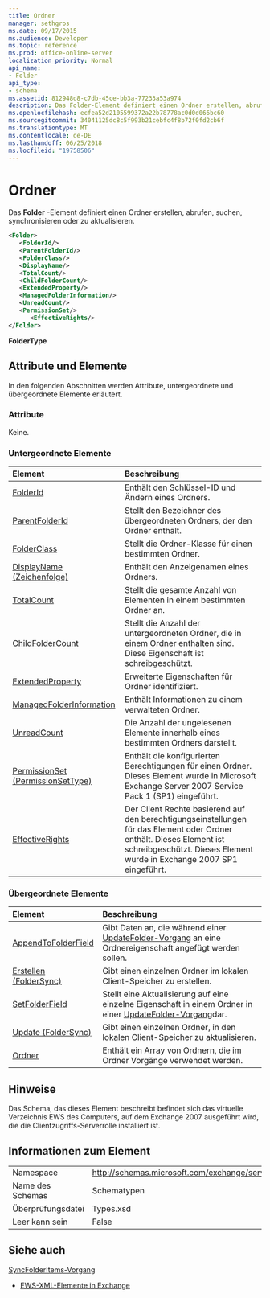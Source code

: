 ```yaml
---
title: Ordner
manager: sethgros
ms.date: 09/17/2015
ms.audience: Developer
ms.topic: reference
ms.prod: office-online-server
localization_priority: Normal
api_name:
- Folder
api_type:
- schema
ms.assetid: 812948d8-c7db-45ce-bb3a-77233a53a974
description: Das Folder-Element definiert einen Ordner erstellen, abrufen, suchen, synchronisieren oder zu aktualisieren.
ms.openlocfilehash: ecfea52d2105599372a22b78778ac0d0d066bc60
ms.sourcegitcommit: 34041125dc8c5f993b21cebfc4f8b72f0fd2cb6f
ms.translationtype: MT
ms.contentlocale: de-DE
ms.lasthandoff: 06/25/2018
ms.locfileid: "19758506"
---
```

# <a name="folder"></a>Ordner

Das **Folder** -Element definiert einen Ordner erstellen, abrufen, suchen, synchronisieren oder zu aktualisieren. 
  
```xml
<Folder>
   <FolderId/>
   <ParentFolderId/>
   <FolderClass/>
   <DisplayName/>
   <TotalCount/>
   <ChildFolderCount/>
   <ExtendedProperty/>
   <ManagedFolderInformation/>
   <UnreadCount/>
   <PermissionSet/>
      <EffectiveRights/>
</Folder>
```

 **FolderType**
## <a name="attributes-and-elements"></a>Attribute und Elemente

In den folgenden Abschnitten werden Attribute, untergeordnete und übergeordnete Elemente erläutert.
  
### <a name="attributes"></a>Attribute

Keine.
  
### <a name="child-elements"></a>Untergeordnete Elemente

|**Element**|**Beschreibung**|
|:-----|:-----|
|[FolderId](folderid.md) <br/> |Enthält den Schlüssel-ID und Ändern eines Ordners.  <br/> |
|[ParentFolderId](parentfolderid.md) <br/> |Stellt den Bezeichner des übergeordneten Ordners, der den Ordner enthält.  <br/> |
|[FolderClass](folderclass.md) <br/> |Stellt die Ordner-Klasse für einen bestimmten Ordner.  <br/> |
|[DisplayName (Zeichenfolge)](displayname-string.md) <br/> |Enthält den Anzeigenamen eines Ordners.  <br/> |
|[TotalCount](totalcount.md) <br/> |Stellt die gesamte Anzahl von Elementen in einem bestimmten Ordner an.  <br/> |
|[ChildFolderCount](childfoldercount.md) <br/> |Stellt die Anzahl der untergeordneten Ordner, die in einem Ordner enthalten sind. Diese Eigenschaft ist schreibgeschützt.  <br/> |
|[ExtendedProperty](extendedproperty.md) <br/> |Erweiterte Eigenschaften für Ordner identifiziert.  <br/> |
|[ManagedFolderInformation](managedfolderinformation.md) <br/> |Enthält Informationen zu einem verwalteten Ordner.  <br/> |
|[UnreadCount](unreadcount.md) <br/> |Die Anzahl der ungelesenen Elemente innerhalb eines bestimmten Ordners darstellt.  <br/> |
|[PermissionSet (PermissionSetType)](permissionset-permissionsettype.md) <br/> |Enthält die konfigurierten Berechtigungen für einen Ordner. Dieses Element wurde in Microsoft Exchange Server 2007 Service Pack 1 (SP1) eingeführt.  <br/> |
|[EffectiveRights](effectiverights.md) <br/> |Der Client Rechte basierend auf den berechtigungseinstellungen für das Element oder Ordner enthält. Dieses Element ist schreibgeschützt. Dieses Element wurde in Exchange 2007 SP1 eingeführt.  <br/> |
   
### <a name="parent-elements"></a>Übergeordnete Elemente

|**Element**|**Beschreibung**|
|:-----|:-----|
|[AppendToFolderField](appendtofolderfield.md) <br/> |Gibt Daten an, die während einer [UpdateFolder-Vorgang](updatefolder-operation.md) an eine Ordnereigenschaft angefügt werden sollen.  <br/> |
|[Erstellen (FolderSync)](create-foldersync.md) <br/> |Gibt einen einzelnen Ordner im lokalen Client-Speicher zu erstellen.  <br/> |
|[SetFolderField](setfolderfield.md) <br/> |Stellt eine Aktualisierung auf eine einzelne Eigenschaft in einem Ordner in einer [UpdateFolder-Vorgang](updatefolder-operation.md)dar.  <br/> |
|[Update (FolderSync)](update-foldersync.md) <br/> |Gibt einen einzelnen Ordner, in den lokalen Client-Speicher zu aktualisieren.  <br/> |
|[Ordner](folders-ex15websvcsotherref.md) <br/> |Enthält ein Array von Ordnern, die im Ordner Vorgänge verwendet werden.  <br/> |
   
## <a name="remarks"></a>Hinweise

Das Schema, das dieses Element beschreibt befindet sich das virtuelle Verzeichnis EWS des Computers, auf dem Exchange 2007 ausgeführt wird, die die Clientzugriffs-Serverrolle installiert ist.
  
## <a name="element-information"></a>Informationen zum Element

|||
|:-----|:-----|
|Namespace  <br/> |http://schemas.microsoft.com/exchange/services/2006/types  <br/> |
|Name des Schemas  <br/> |Schematypen  <br/> |
|Überprüfungsdatei  <br/> |Types.xsd  <br/> |
|Leer kann sein  <br/> |False  <br/> |
   
## <a name="see-also"></a>Siehe auch



[SyncFolderItems-Vorgang](syncfolderitems-operation.md)


- [EWS-XML-Elemente in Exchange](ews-xml-elements-in-exchange.md)

